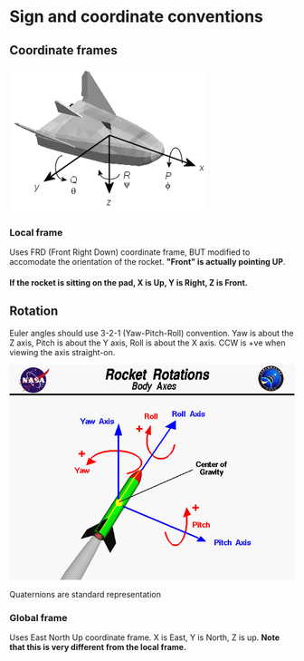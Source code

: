 # Sign and coordinate conventions

## Coordinate frames

![](bodycs.gif?raw=true)

### Local frame
Uses FRD (Front Right Down) coordinate frame, BUT modified to accomodate the orientation of the rocket. **"Front" is actually pointing UP**. 

#### If the rocket is sitting on the pad, **X is Up, Y is Right, Z is Front.**

## Rotation

Euler angles should use 3-2-1 (Yaw-Pitch-Roll) convention. Yaw is about the Z axis, Pitch is about the Y axis, Roll is about the X axis. CCW is +ve when viewing the axis straight-on.

![](rotations.gif?raw=true)

Quaternions are standard representation


### Global frame
Uses East North Up coordinate frame. X is East, Y is North, Z is up. **Note that this is very different from the local frame.**